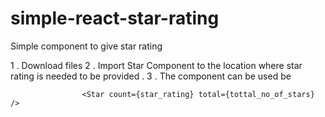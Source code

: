 # simple-react-star-rating
Simple component to give star rating

1 . Download files 
2 . Import Star Component to the location where star rating is needed to be provided .
3 . The component can be used be 
                  
                    <Star count={star_rating} total={tottal_no_of_stars} />
